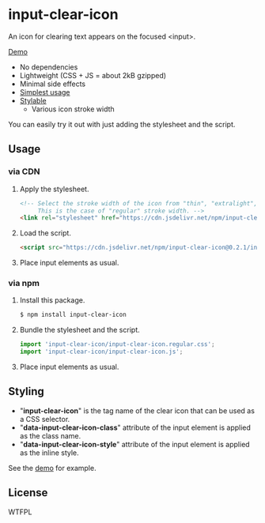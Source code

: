 # input-clear-icon

An icon for clearing text appears on the focused &lt;input&gt;.

[Demo](https://luncheon.github.io/input-clear-icon/demo.html)

* No dependencies
* Lightweight (CSS + JS = about 2kB gzipped)
* Minimal side effects
* [Simplest usage](#usage)
* [Stylable](#styling)
  * Various icon stroke width

You can easily try it out with just adding the stylesheet and the script.

## Usage

### via CDN

1. Apply the stylesheet.
    ```html
    <!-- Select the stroke width of the icon from "thin", "extralight", "light", "regular", "medium", "semibold", "bold", "extrabold", "black".
         This is the case of "regular" stroke width. -->
    <link rel="stylesheet" href="https://cdn.jsdelivr.net/npm/input-clear-icon@0.2.1/input-clear-icon.regular.min.css">
    ```
2. Load the script.
    ```html
    <script src="https://cdn.jsdelivr.net/npm/input-clear-icon@0.2.1/input-clear-icon.min.js"></script>
    ```
3. Place input elements as usual.

### via npm

1. Install this package.
    ```bash
    $ npm install input-clear-icon
    ```
2. Bundle the stylesheet and the script.
    ```javascript
    import 'input-clear-icon/input-clear-icon.regular.css';
    import 'input-clear-icon/input-clear-icon.js';
    ```
3. Place input elements as usual.

## Styling

* "**input-clear-icon**" is the tag name of the clear icon that can be used as a CSS selector.
* "**data-input-clear-icon-class**" attribute of the input element is applied as the class name.
* "**data-input-clear-icon-style**" attribute of the input element is applied as the inline style.

See the [demo](https://luncheon.github.io/input-clear-icon/demo.html) for example.

## License

WTFPL
